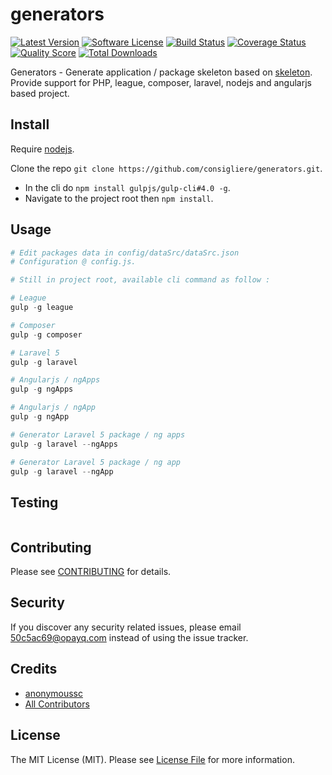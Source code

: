 # generators

[![Latest Version](https://img.shields.io/github/release/consigliere/generators.svg?style=flat-square)](https://github.com/consigliere/generators/releases)
[![Software License](https://img.shields.io/badge/license-MIT-brightgreen.svg?style=flat-square)](LICENSE.md)
[![Build Status](https://img.shields.io/travis/consigliere/generators/master.svg?style=flat-square)](https://travis-ci.org/consigliere/generators)
[![Coverage Status](https://img.shields.io/scrutinizer/coverage/g/consigliere/generators.svg?style=flat-square)](https://scrutinizer-ci.com/g/consigliere/generators/code-structure)
[![Quality Score](https://img.shields.io/scrutinizer/g/consigliere/generators.svg?style=flat-square)](https://scrutinizer-ci.com/g/consigliere/generators)
[![Total Downloads](https://img.shields.io/packagist/dt/consigliere/generators.svg?style=flat-square)](https://packagist.org/packages/consigliere/generators)

Generators - Generate application / package skeleton based on [skeleton](https://github.com/thephpleague/skeleton). 
Provide support for PHP, league, composer, laravel, nodejs and angularjs based project. 

## Install

Require [nodejs](https://nodejs.org/).

Clone the repo `git clone https://github.com/consigliere/generators.git`. 
- In the cli do `npm install gulpjs/gulp-cli#4.0 -g`. 
- Navigate to the project root then `npm install`.

## Usage

``` php
# Edit packages data in config/dataSrc/dataSrc.json
# Configuration @ config.js.

# Still in project root, available cli command as follow :

# League
gulp -g league

# Composer
gulp -g composer

# Laravel 5
gulp -g laravel

# Angularjs / ngApps
gulp -g ngApps

# Angularjs / ngApp
gulp -g ngApp

# Generator Laravel 5 package / ng apps
gulp -g laravel --ngApps

# Generator Laravel 5 package / ng app
gulp -g laravel --ngApp
```

## Testing

``` bash

```

## Contributing

Please see [CONTRIBUTING](CONTRIBUTING.md) for details.

## Security

If you discover any security related issues, please email 50c5ac69@opayq.com instead of using the issue tracker.

## Credits

- [anonymoussc](https://github.com/consigliere)
- [All Contributors](../../contributors)

## License

The MIT License (MIT). Please see [License File](LICENSE.md) for more information.